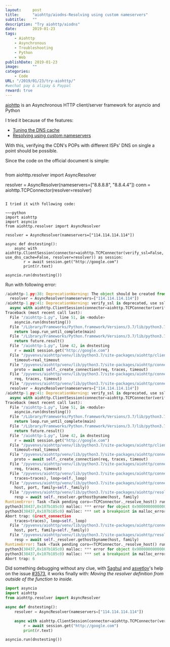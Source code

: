 ```yaml
---
layout:     post
title:      "aiohttp/aiodns-Resolving using custom nameservers"
subtitle:   ""
description: "Try aiohttp/aiodns"
date:       2019-01-23
tags:
    - Aiohttp
    - Asynchronous
    - Troubleshooting
    - Python
    - Web
publishDate: 2019-01-23
image:      ""
categories:
    - Code
URL: "/2019/01/23/try-aiohttp/"
#wechat pay & alipay & Paypal
reward: true
---
```

[aiohttp](https://github.com/aio-libs/aiohttp) is an Asynchronous HTTP client/server framework for asyncio and Python

I tried it because of the features:

- [Tuning the DNS cache](https://aiohttp.readthedocs.io/en/stable/client_advanced.html#tuning-the-dns-cache)
- [Resolving using custom nameservers](https://aiohttp.readthedocs.io/en/stable/client_advanced.html#resolving-using-custom-nameservers)

With this, verifying the CDN's POPs with different ISPs' DNS on single a point should be possible.

Since the code on the official document is simple:

>~~~python
from aiohttp.resolver import AsyncResolver

resolver = AsyncResolver(nameservers=["8.8.8.8", "8.8.4.4"])
conn = aiohttp.TCPConnector(resolver=resolver)
~~~

I tried it with following code:

~~~python
import aiohttp
import asyncio
from aiohttp.resolver import AsyncResolver

resolver = AsyncResolver(nameservers=["114.114.114.114"])

async def dnstesting():
    async with aiohttp.ClientSession(connector=aiohttp.TCPConnector(verify_ssl=False, use_dns_cache=False, resolver=resolver)) as session:
        r = await session.get("http://google.com")
        print(r.text)

asyncio.run(dnstesting())
~~~

Run with following error:

~~~python
/aiohttp-1.py:38: DeprecationWarning: The object should be created from async function
  resolver = AsyncResolver(nameservers=["114.114.114.114"])
/aiohttp-1.py:41: DeprecationWarning: verify_ssl is deprecated, use ssl=False instead
  async with aiohttp.ClientSession(connector=aiohttp.TCPConnector(verify_ssl=False, use_dns_cache=False, resolver=resolver)) assession:
Traceback (most recent call last):
  File "/aiohttp-1.py", line 51, in <module>
    asyncio.run(dnstesting())
  File "/Library/Frameworks/Python.framework/Versions/3.7/lib/python3.7/asyncio/runners.py", line 43, in run
    return loop.run_until_complete(main)
  File "/Library/Frameworks/Python.framework/Versions/3.7/lib/python3.7/asyncio/base_events.py", line 584, in run_until_complete
    return future.result()
  File "/aiohttp-1.py", line 42, in dnstesting
    r = await session.get("http://google.com")
  File "/pyvenvs/aiohttp/venv/lib/python3.7/site-packages/aiohttp/client.py", line 476, in _request
    timeout=real_timeout
  File "/pyvenvs/aiohttp/venv/lib/python3.7/site-packages/aiohttp/connector.py", line 522, in connect
    proto = await self._create_connection(req, traces, timeout)
  File "/pyvenvs/aiohttp/venv/lib/python3.7/site-packages/aiohttp/connector.py", line 854, in _create_connection
    req, traces, timeout)
  File "/pyvenvs/aiohttp/venv/lib/python3.7/site-packages/aiohttp/connector.py", line 955, in _create_d/aiohttp-1.py:38: DeprecationWarning: The object should be created from async function
  resolver = AsyncResolver(nameservers=["114.114.114.114"])
/aiohttp-1.py:41: DeprecationWarning: verify_ssl is deprecated, use ssl=False instead
  async with aiohttp.ClientSession(connector=aiohttp.TCPConnector(verify_ssl=False, use_dns_cache=False, resolver=resolver)) assession:
Traceback (most recent call last):
  File "/aiohttp-1.py", line 51, in <module>
    asyncio.run(dnstesting())
  File "/Library/Frameworks/Python.framework/Versions/3.7/lib/python3.7/asyncio/runners.py", line 43, in run
    return loop.run_until_complete(main)
  File "/Library/Frameworks/Python.framework/Versions/3.7/lib/python3.7/asyncio/base_events.py", line 584, in run_until_complete
    return future.result()
  File "/aiohttp-1.py", line 42, in dnstesting
    r = await session.get("http://google.com")
  File "/pyvenvs/aiohttp/venv/lib/python3.7/site-packages/aiohttp/client.py", line 476, in _request
    timeout=real_timeout
  File "/pyvenvs/aiohttp/venv/lib/python3.7/site-packages/aiohttp/connector.py", line 522, in connect
    proto = await self._create_connection(req, traces, timeout)
  File "/pyvenvs/aiohttp/venv/lib/python3.7/site-packages/aiohttp/connector.py", line 854, in _create_connection
    req, traces, timeout)
  File "/pyvenvs/aiohttp/venv/lib/python3.7/site-packages/aiohttp/connector.py", line 955, in _create_direct_connection
    traces=traces), loop=self._loop)
  File "/pyvenvs/aiohttp/venv/lib/python3.7/site-packages/aiohttp/connector.py", line 788, in _resolve_host
    host, port, family=self._family))
  File "/pyvenvs/aiohttp/venv/lib/python3.7/site-packages/aiohttp/resolver.py", line 64, in resolve
    resp = await self._resolver.gethostbyname(host, family)
RuntimeError: Task <Task pending coro=<TCPConnector._resolve_host() running at /pyvenvs/aiohttp/venv/lib/python3.7/site-packages/aiohttp/connector.py:788> cb=[shield.<locals>._done_callback() at /Library/Frameworks/Python.framework/Versions/3.7/lib/python3.7/asyncio/tasks.py:776]> got Future <Future pending> attached to a different loop
python3(38437,0x107b185c0) malloc: *** error for object 0x9000000000000000: pointer being freed was not allocated
python3(38437,0x107b185c0) malloc: *** set a breakpoint in malloc_error_break to debug
Abort trap: 6irect_connection
    traces=traces), loop=self._loop)
  File "/pyvenvs/aiohttp/venv/lib/python3.7/site-packages/aiohttp/connector.py", line 788, in _resolve_host
    host, port, family=self._family))
  File "/pyvenvs/aiohttp/venv/lib/python3.7/site-packages/aiohttp/resolver.py", line 64, in resolve
    resp = await self._resolver.gethostbyname(host, family)
RuntimeError: Task <Task pending coro=<TCPConnector._resolve_host() running at /pyvenvs/aiohttp/venv/lib/python3.7/site-packages/aiohttp/connector.py:788> cb=[shield.<locals>._done_callback() at /Library/Frameworks/Python.framework/Versions/3.7/lib/python3.7/asyncio/tasks.py:776]> got Future <Future pending> attached to a different loop
python3(38437,0x107b185c0) malloc: *** error for object 0x9000000000000000: pointer being freed was not allocated
python3(38437,0x107b185c0) malloc: *** set a breakpoint in malloc_error_break to debug
Abort trap: 6
~~~

Did something debugging without any clue, with [Saghul](https://github.com/saghul) and [asvetlov](https://github.com/asvetlov)'s help on the issue [#3573](https://github.com/aio-libs/aiohttp/issues/3573), it works finally with: *Moving the resolver definition from outside of the function to inside*.

~~~python
import asyncio
import aiohttp
from aiohttp.resolver import AsyncResolver

async def dnstesting():
    resolver = AsyncResolver(nameservers=["114.114.114.114"])

    async with aiohttp.ClientSession(connector=aiohttp.TCPConnector(verify_ssl=False, use_dns_cache=False, resolver=resolver)) as session:
        r = await session.get("http://google.com")
        print(r.text)

asyncio.run(dnstesting())
~~~
